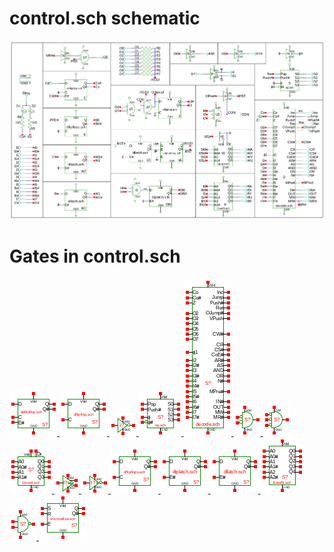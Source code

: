 # control.sch schematic
![control.sch](control.png)
# Gates in control.sch
[ ![deflipflop](deflipflop-sym.png) ](deflipflop.html)
[ ![dflipflop](dflipflop-sym.png) ](dflipflop.html)
[ ![not](not-sym.png) ](not.html)
[ ![sp](sp-sym.png) ](sp.html)
[ ![decode](decode-sym.png) ](decode.html)
[ ![nor](nor-sym.png) ](nor.html)
[ ![nor3](nor3-sym.png) ](nor3.html)
[ ![fourpd](fourpd-sym.png) ](fourpd.html)
[ ![noverlap](noverlap-sym.png) ](noverlap.html)
[ ![cnot](cnot-sym.png) ](cnot.html)
[ ![dflipflops](dflipflops-sym.png) ](dflipflops.html)
[ ![diplatch](diplatch-sym.png) ](diplatch.html)
[ ![dilatch](dilatch-sym.png) ](dilatch.html)
[ ![fiveof8](fiveof8-sym.png) ](fiveof8.html)
[ ![nand](nand-sym.png) ](nand.html)
[ ![sramcellsw](sramcellsw-sym.png) ](sramcellsw.html)
